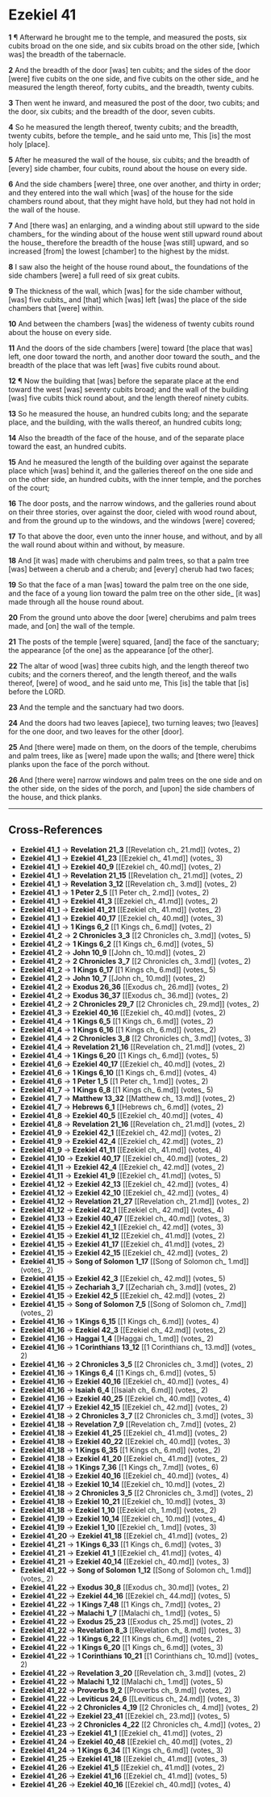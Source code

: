 # Ezekiel 41

**1** ¶ Afterward he brought me to the temple, and measured the posts, six cubits broad on the one side, and six cubits broad on the other side, [which was] the breadth of the tabernacle.

**2** And the breadth of the door [was] ten cubits; and the sides of the door [were] five cubits on the one side, and five cubits on the other side_ and he measured the length thereof, forty cubits_ and the breadth, twenty cubits.

**3** Then went he inward, and measured the post of the door, two cubits; and the door, six cubits; and the breadth of the door, seven cubits.

**4** So he measured the length thereof, twenty cubits; and the breadth, twenty cubits, before the temple_ and he said unto me, This [is] the most holy [place].

**5** After he measured the wall of the house, six cubits; and the breadth of [every] side chamber, four cubits, round about the house on every side.

**6** And the side chambers [were] three, one over another, and thirty in order; and they entered into the wall which [was] of the house for the side chambers round about, that they might have hold, but they had not hold in the wall of the house.

**7** And [there was] an enlarging, and a winding about still upward to the side chambers_ for the winding about of the house went still upward round about the house_ therefore the breadth of the house [was still] upward, and so increased [from] the lowest [chamber] to the highest by the midst.

**8** I saw also the height of the house round about_ the foundations of the side chambers [were] a full reed of six great cubits.

**9** The thickness of the wall, which [was] for the side chamber without, [was] five cubits_ and [that] which [was] left [was] the place of the side chambers that [were] within.

**10** And between the chambers [was] the wideness of twenty cubits round about the house on every side.

**11** And the doors of the side chambers [were] toward [the place that was] left, one door toward the north, and another door toward the south_ and the breadth of the place that was left [was] five cubits round about.

**12** ¶ Now the building that [was] before the separate place at the end toward the west [was] seventy cubits broad; and the wall of the building [was] five cubits thick round about, and the length thereof ninety cubits.

**13** So he measured the house, an hundred cubits long; and the separate place, and the building, with the walls thereof, an hundred cubits long;

**14** Also the breadth of the face of the house, and of the separate place toward the east, an hundred cubits.

**15** And he measured the length of the building over against the separate place which [was] behind it, and the galleries thereof on the one side and on the other side, an hundred cubits, with the inner temple, and the porches of the court;

**16** The door posts, and the narrow windows, and the galleries round about on their three stories, over against the door, cieled with wood round about, and from the ground up to the windows, and the windows [were] covered;

**17** To that above the door, even unto the inner house, and without, and by all the wall round about within and without, by measure.

**18** And [it was] made with cherubims and palm trees, so that a palm tree [was] between a cherub and a cherub; and [every] cherub had two faces;

**19** So that the face of a man [was] toward the palm tree on the one side, and the face of a young lion toward the palm tree on the other side_ [it was] made through all the house round about.

**20** From the ground unto above the door [were] cherubims and palm trees made, and [on] the wall of the temple.

**21** The posts of the temple [were] squared, [and] the face of the sanctuary; the appearance [of the one] as the appearance [of the other].

**22** The altar of wood [was] three cubits high, and the length thereof two cubits; and the corners thereof, and the length thereof, and the walls thereof, [were] of wood_ and he said unto me, This [is] the table that [is] before the LORD.

**23** And the temple and the sanctuary had two doors.

**24** And the doors had two leaves [apiece], two turning leaves; two [leaves] for the one door, and two leaves for the other [door].

**25** And [there were] made on them, on the doors of the temple, cherubims and palm trees, like as [were] made upon the walls; and [there were] thick planks upon the face of the porch without.

**26** And [there were] narrow windows and palm trees on the one side and on the other side, on the sides of the porch, and [upon] the side chambers of the house, and thick planks.

---

## Cross-References

- **Ezekiel 41_1** → **Revelation 21_3** [[Revelation ch_ 21.md]] (votes_ 2)
- **Ezekiel 41_1** → **Ezekiel 41_23** [[Ezekiel ch_ 41.md]] (votes_ 3)
- **Ezekiel 41_1** → **Ezekiel 40_9** [[Ezekiel ch_ 40.md]] (votes_ 2)
- **Ezekiel 41_1** → **Revelation 21_15** [[Revelation ch_ 21.md]] (votes_ 2)
- **Ezekiel 41_1** → **Revelation 3_12** [[Revelation ch_ 3.md]] (votes_ 2)
- **Ezekiel 41_1** → **1 Peter 2_5** [[1 Peter ch_ 2.md]] (votes_ 2)
- **Ezekiel 41_1** → **Ezekiel 41_3** [[Ezekiel ch_ 41.md]] (votes_ 2)
- **Ezekiel 41_1** → **Ezekiel 41_21** [[Ezekiel ch_ 41.md]] (votes_ 2)
- **Ezekiel 41_1** → **Ezekiel 40_17** [[Ezekiel ch_ 40.md]] (votes_ 3)
- **Ezekiel 41_1** → **1 Kings 6_2** [[1 Kings ch_ 6.md]] (votes_ 2)
- **Ezekiel 41_2** → **2 Chronicles 3_3** [[2 Chronicles ch_ 3.md]] (votes_ 5)
- **Ezekiel 41_2** → **1 Kings 6_2** [[1 Kings ch_ 6.md]] (votes_ 5)
- **Ezekiel 41_2** → **John 10_9** [[John ch_ 10.md]] (votes_ 2)
- **Ezekiel 41_2** → **2 Chronicles 3_7** [[2 Chronicles ch_ 3.md]] (votes_ 2)
- **Ezekiel 41_2** → **1 Kings 6_17** [[1 Kings ch_ 6.md]] (votes_ 5)
- **Ezekiel 41_2** → **John 10_7** [[John ch_ 10.md]] (votes_ 2)
- **Ezekiel 41_2** → **Exodus 26_36** [[Exodus ch_ 26.md]] (votes_ 2)
- **Ezekiel 41_2** → **Exodus 36_37** [[Exodus ch_ 36.md]] (votes_ 2)
- **Ezekiel 41_2** → **2 Chronicles 29_7** [[2 Chronicles ch_ 29.md]] (votes_ 2)
- **Ezekiel 41_3** → **Ezekiel 40_16** [[Ezekiel ch_ 40.md]] (votes_ 2)
- **Ezekiel 41_4** → **1 Kings 6_5** [[1 Kings ch_ 6.md]] (votes_ 2)
- **Ezekiel 41_4** → **1 Kings 6_16** [[1 Kings ch_ 6.md]] (votes_ 2)
- **Ezekiel 41_4** → **2 Chronicles 3_8** [[2 Chronicles ch_ 3.md]] (votes_ 3)
- **Ezekiel 41_4** → **Revelation 21_16** [[Revelation ch_ 21.md]] (votes_ 2)
- **Ezekiel 41_4** → **1 Kings 6_20** [[1 Kings ch_ 6.md]] (votes_ 5)
- **Ezekiel 41_6** → **Ezekiel 40_17** [[Ezekiel ch_ 40.md]] (votes_ 2)
- **Ezekiel 41_6** → **1 Kings 6_10** [[1 Kings ch_ 6.md]] (votes_ 4)
- **Ezekiel 41_6** → **1 Peter 1_5** [[1 Peter ch_ 1.md]] (votes_ 2)
- **Ezekiel 41_7** → **1 Kings 6_8** [[1 Kings ch_ 6.md]] (votes_ 5)
- **Ezekiel 41_7** → **Matthew 13_32** [[Matthew ch_ 13.md]] (votes_ 2)
- **Ezekiel 41_7** → **Hebrews 6_1** [[Hebrews ch_ 6.md]] (votes_ 2)
- **Ezekiel 41_8** → **Ezekiel 40_5** [[Ezekiel ch_ 40.md]] (votes_ 4)
- **Ezekiel 41_8** → **Revelation 21_16** [[Revelation ch_ 21.md]] (votes_ 2)
- **Ezekiel 41_9** → **Ezekiel 42_1** [[Ezekiel ch_ 42.md]] (votes_ 2)
- **Ezekiel 41_9** → **Ezekiel 42_4** [[Ezekiel ch_ 42.md]] (votes_ 2)
- **Ezekiel 41_9** → **Ezekiel 41_11** [[Ezekiel ch_ 41.md]] (votes_ 4)
- **Ezekiel 41_10** → **Ezekiel 40_17** [[Ezekiel ch_ 40.md]] (votes_ 2)
- **Ezekiel 41_11** → **Ezekiel 42_4** [[Ezekiel ch_ 42.md]] (votes_ 2)
- **Ezekiel 41_11** → **Ezekiel 41_9** [[Ezekiel ch_ 41.md]] (votes_ 5)
- **Ezekiel 41_12** → **Ezekiel 42_13** [[Ezekiel ch_ 42.md]] (votes_ 4)
- **Ezekiel 41_12** → **Ezekiel 42_10** [[Ezekiel ch_ 42.md]] (votes_ 4)
- **Ezekiel 41_12** → **Revelation 21_27** [[Revelation ch_ 21.md]] (votes_ 2)
- **Ezekiel 41_12** → **Ezekiel 42_1** [[Ezekiel ch_ 42.md]] (votes_ 4)
- **Ezekiel 41_13** → **Ezekiel 40_47** [[Ezekiel ch_ 40.md]] (votes_ 3)
- **Ezekiel 41_15** → **Ezekiel 42_1** [[Ezekiel ch_ 42.md]] (votes_ 3)
- **Ezekiel 41_15** → **Ezekiel 41_12** [[Ezekiel ch_ 41.md]] (votes_ 2)
- **Ezekiel 41_15** → **Ezekiel 41_17** [[Ezekiel ch_ 41.md]] (votes_ 2)
- **Ezekiel 41_15** → **Ezekiel 42_15** [[Ezekiel ch_ 42.md]] (votes_ 2)
- **Ezekiel 41_15** → **Song of Solomon 1_17** [[Song of Solomon ch_ 1.md]] (votes_ 2)
- **Ezekiel 41_15** → **Ezekiel 42_3** [[Ezekiel ch_ 42.md]] (votes_ 5)
- **Ezekiel 41_15** → **Zechariah 3_7** [[Zechariah ch_ 3.md]] (votes_ 2)
- **Ezekiel 41_15** → **Ezekiel 42_5** [[Ezekiel ch_ 42.md]] (votes_ 2)
- **Ezekiel 41_15** → **Song of Solomon 7_5** [[Song of Solomon ch_ 7.md]] (votes_ 2)
- **Ezekiel 41_16** → **1 Kings 6_15** [[1 Kings ch_ 6.md]] (votes_ 4)
- **Ezekiel 41_16** → **Ezekiel 42_3** [[Ezekiel ch_ 42.md]] (votes_ 2)
- **Ezekiel 41_16** → **Haggai 1_4** [[Haggai ch_ 1.md]] (votes_ 2)
- **Ezekiel 41_16** → **1 Corinthians 13_12** [[1 Corinthians ch_ 13.md]] (votes_ 2)
- **Ezekiel 41_16** → **2 Chronicles 3_5** [[2 Chronicles ch_ 3.md]] (votes_ 2)
- **Ezekiel 41_16** → **1 Kings 6_4** [[1 Kings ch_ 6.md]] (votes_ 5)
- **Ezekiel 41_16** → **Ezekiel 40_16** [[Ezekiel ch_ 40.md]] (votes_ 4)
- **Ezekiel 41_16** → **Isaiah 6_4** [[Isaiah ch_ 6.md]] (votes_ 2)
- **Ezekiel 41_16** → **Ezekiel 40_25** [[Ezekiel ch_ 40.md]] (votes_ 4)
- **Ezekiel 41_17** → **Ezekiel 42_15** [[Ezekiel ch_ 42.md]] (votes_ 2)
- **Ezekiel 41_18** → **2 Chronicles 3_7** [[2 Chronicles ch_ 3.md]] (votes_ 3)
- **Ezekiel 41_18** → **Revelation 7_9** [[Revelation ch_ 7.md]] (votes_ 2)
- **Ezekiel 41_18** → **Ezekiel 41_25** [[Ezekiel ch_ 41.md]] (votes_ 2)
- **Ezekiel 41_18** → **Ezekiel 40_22** [[Ezekiel ch_ 40.md]] (votes_ 3)
- **Ezekiel 41_18** → **1 Kings 6_35** [[1 Kings ch_ 6.md]] (votes_ 2)
- **Ezekiel 41_18** → **Ezekiel 41_20** [[Ezekiel ch_ 41.md]] (votes_ 2)
- **Ezekiel 41_18** → **1 Kings 7_36** [[1 Kings ch_ 7.md]] (votes_ 6)
- **Ezekiel 41_18** → **Ezekiel 40_16** [[Ezekiel ch_ 40.md]] (votes_ 4)
- **Ezekiel 41_18** → **Ezekiel 10_14** [[Ezekiel ch_ 10.md]] (votes_ 2)
- **Ezekiel 41_18** → **2 Chronicles 3_5** [[2 Chronicles ch_ 3.md]] (votes_ 2)
- **Ezekiel 41_18** → **Ezekiel 10_21** [[Ezekiel ch_ 10.md]] (votes_ 3)
- **Ezekiel 41_18** → **Ezekiel 1_10** [[Ezekiel ch_ 1.md]] (votes_ 2)
- **Ezekiel 41_19** → **Ezekiel 10_14** [[Ezekiel ch_ 10.md]] (votes_ 4)
- **Ezekiel 41_19** → **Ezekiel 1_10** [[Ezekiel ch_ 1.md]] (votes_ 3)
- **Ezekiel 41_20** → **Ezekiel 41_18** [[Ezekiel ch_ 41.md]] (votes_ 2)
- **Ezekiel 41_21** → **1 Kings 6_33** [[1 Kings ch_ 6.md]] (votes_ 3)
- **Ezekiel 41_21** → **Ezekiel 41_1** [[Ezekiel ch_ 41.md]] (votes_ 4)
- **Ezekiel 41_21** → **Ezekiel 40_14** [[Ezekiel ch_ 40.md]] (votes_ 3)
- **Ezekiel 41_22** → **Song of Solomon 1_12** [[Song of Solomon ch_ 1.md]] (votes_ 2)
- **Ezekiel 41_22** → **Exodus 30_8** [[Exodus ch_ 30.md]] (votes_ 2)
- **Ezekiel 41_22** → **Ezekiel 44_16** [[Ezekiel ch_ 44.md]] (votes_ 5)
- **Ezekiel 41_22** → **1 Kings 7_48** [[1 Kings ch_ 7.md]] (votes_ 2)
- **Ezekiel 41_22** → **Malachi 1_7** [[Malachi ch_ 1.md]] (votes_ 5)
- **Ezekiel 41_22** → **Exodus 25_23** [[Exodus ch_ 25.md]] (votes_ 2)
- **Ezekiel 41_22** → **Revelation 8_3** [[Revelation ch_ 8.md]] (votes_ 3)
- **Ezekiel 41_22** → **1 Kings 6_22** [[1 Kings ch_ 6.md]] (votes_ 2)
- **Ezekiel 41_22** → **1 Kings 6_20** [[1 Kings ch_ 6.md]] (votes_ 3)
- **Ezekiel 41_22** → **1 Corinthians 10_21** [[1 Corinthians ch_ 10.md]] (votes_ 2)
- **Ezekiel 41_22** → **Revelation 3_20** [[Revelation ch_ 3.md]] (votes_ 2)
- **Ezekiel 41_22** → **Malachi 1_12** [[Malachi ch_ 1.md]] (votes_ 5)
- **Ezekiel 41_22** → **Proverbs 9_2** [[Proverbs ch_ 9.md]] (votes_ 2)
- **Ezekiel 41_22** → **Leviticus 24_6** [[Leviticus ch_ 24.md]] (votes_ 3)
- **Ezekiel 41_22** → **2 Chronicles 4_19** [[2 Chronicles ch_ 4.md]] (votes_ 2)
- **Ezekiel 41_22** → **Ezekiel 23_41** [[Ezekiel ch_ 23.md]] (votes_ 5)
- **Ezekiel 41_23** → **2 Chronicles 4_22** [[2 Chronicles ch_ 4.md]] (votes_ 2)
- **Ezekiel 41_23** → **Ezekiel 41_1** [[Ezekiel ch_ 41.md]] (votes_ 2)
- **Ezekiel 41_24** → **Ezekiel 40_48** [[Ezekiel ch_ 40.md]] (votes_ 2)
- **Ezekiel 41_24** → **1 Kings 6_34** [[1 Kings ch_ 6.md]] (votes_ 3)
- **Ezekiel 41_25** → **Ezekiel 41_18** [[Ezekiel ch_ 41.md]] (votes_ 3)
- **Ezekiel 41_26** → **Ezekiel 41_5** [[Ezekiel ch_ 41.md]] (votes_ 2)
- **Ezekiel 41_26** → **Ezekiel 41_16** [[Ezekiel ch_ 41.md]] (votes_ 5)
- **Ezekiel 41_26** → **Ezekiel 40_16** [[Ezekiel ch_ 40.md]] (votes_ 4)
